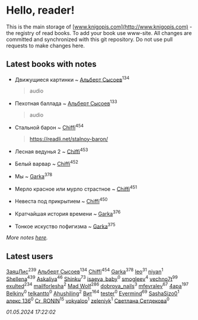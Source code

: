 # Hello, reader!
This is the main storage of [www.knigopis.com](http://www.knigopis.com) - the registry of read books.
To add your book use www-site. All changes are committed and synchronized with this git repository.
Do not use pull requests to make changes here.


## Latest books with notes
* Движущиеся картинки ~ [Альберт Сысоев](users/474/47446642-vkontakte)<sup>134</sup>
    > audio

* Пехотная баллада ~ [Альберт Сысоев](users/474/47446642-vkontakte)<sup>133</sup>
    > audio

* Стальной барон ~ [Chiffi](users/105/105831994080785626680-google)<sup>454</sup>
    > https://readli.net/stalnoy-baron/

* Лесная ведунья 2 ~ [Chiffi](users/105/105831994080785626680-google)<sup>453</sup>

* Белый варвар ~ [Chiffi](users/105/105831994080785626680-google)<sup>452</sup>

* Мы ~ [Garka](users/115/115753719718250012620-google)<sup>378</sup>

* Мерло красное или мурло страстное ~ [Chiffi](users/105/105831994080785626680-google)<sup>451</sup>

* Невеста под прикрытием ~ [Chiffi](users/105/105831994080785626680-google)<sup>450</sup>

* Кратчайшая история времени ~ [Garka](users/115/115753719718250012620-google)<sup>376</sup>

* Тонкое искуство пофигизма ~ [Garka](users/115/115753719718250012620-google)<sup>375</sup>


_More notes [here](latest_books_with_notes.md)._


## Latest users
[ЗаяцЛис](users/112/112388384595246311466-google)<sup>239</sup> 
[Альберт Сысоев](users/474/47446642-vkontakte)<sup>134</sup> 
[Chiffi](users/105/105831994080785626680-google)<sup>454</sup> 
[Garka](users/115/115753719718250012620-google)<sup>378</sup> 
[leo](users/106/106915386474260202605-google)<sup>31</sup> 
[niyan](users/110/110517883439678622021-google)<sup>1</sup> 
[Shellena](users/134/13413591548892934957-mailru)<sup>439</sup> 
[Askaliya](users/326/326783541-vkontakte)<sup>46</sup> 
[Shinku](users/109/109176126475581739292-google)<sup>73</sup> 
[isaeva_baby](users/109/109089966297718972425-google)<sup>0</sup> 
[smogleev](users/267/267805152-yandex)<sup>4</sup> 
[vechno7t](users/102/102483077884312127500-google)<sup>99</sup> 
[exulted](users/100/100599204551896265722-google)<sup>234</sup> 
[mailforlesha](users/836/836484549-yandex)<sup>2</sup> 
[Mad Wolf](users/947/94738840-vkontakte)<sup>286</sup> 
[dobrova_nails](users/606/6069210-vkontakte)<sup>3</sup> 
[mfevralev](users/140/140966150-vkontakte)<sup>67</sup> 
[4apa](users/117/117392596378069249667-google)<sup>197</sup> 
[Belkinv](users/117/117655821011958723100-google)<sup>0</sup> 
[telkantto](users/105/105132765868492364316-google)<sup>0</sup> 
[Ahushiling](users/116/116407812532669338806-google)<sup>2</sup> 
[Вит](users/300/300273923-vkontakte)<sup>164</sup> 
[tester](users/116/116424012935321035501-google)<sup>0</sup> 
[Evermind](users/302/302928912-vkontakte)<sup>69</sup> 
[SashaSizo0](users/117/117932212421048968285-google)<sup>1</sup> 
[алекс 136](users/184/18475011-vkontakte)<sup>0</sup> 
[Cr_RONIN](users/112/112090473416384685204-google)<sup>15</sup> 
[vokyalop](users/320/32096418-yandex)<sup>1</sup> 
[zeleniyk](users/196/19644235-vkontakte)<sup>1</sup> 
[Светлана Сетдекова](users/158/15877369199589457581-mailru)<sup>0</sup> 


_01.05.2024 17:22:02_
